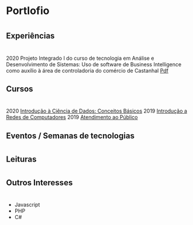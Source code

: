 # Portlofio
# 


## Experiências
#
2020 Projeto Integrado I do curso de tecnologia em Análise e Desenvolvimento de Sistemas: Uso de software de Business Intelligence como auxílio à área de
controladoria do comércio de Castanhal [Pdf](./Projetos_Faculdade_Tads/Projeto_Integrado_I_Tads.pdf)

## Cursos
#
2020 [Introdução à Ciência de Dados: Conceitos Básicos](./Certificados/Introdução_a_ciencia_de_dados_conceitos_basico.pdf)
2019 [Introdução a Redes de Computadores](Introdução_a_Redes_de_Computadores.pdf)
2019 [Atendimento ao Público](./Certificados/Atendimento_ao_Público.pdf)
## Eventos / Semanas de tecnologias
#
## Leituras
#
## Outros Interesses
#
* Javascript
* PHP
* C#
